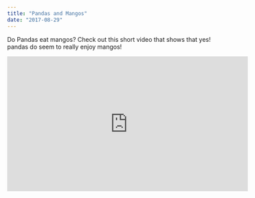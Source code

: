 ```yaml
---
title: "Pandas and Mangos"
date: "2017-08-29"
---
```


Do Pandas eat mangos? Check out this short video that shows that yes! pandas do
seem to really enjoy mangos!

<iframe width="560" height="315" src="https://www.youtube.com/embed/4SZl1r2O_bY" frameborder="0" allowfullscreen></iframe>
